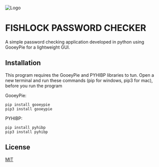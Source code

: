 
![Logo](appicon.ico)




# FISHLOCK PASSWORD CHECKER

A simple password checking application developed in python using GooeyPie for a lightweight GUI.

## Installation

This program requires the GooeyPie and PYHIBP libraries to tun. Open a new terminal and run these commands (pip for windows, pip3 for mac), before you run the program

GooeyPie:

    pip install gooeypie
    pip3 install gooeypie

PYHIBP:

    pip install pyhibp
    pip3 install pyhibp

## License

[MIT](https://choosealicense.com/licenses/mit/)

